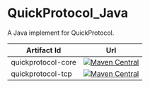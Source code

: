 # QuickProtocol_Java
A Java implement for QuickProtocol.

| Artifact Id     | Url |
| ----------- | ----------- |
| quickprotocol-core      | [![Maven Central](https://img.shields.io/maven-central/v/io.github.quickprotocol/quickprotocol-core)](https://repo1.maven.org/maven2/io/github/quickprotocol/quickprotocol-core/)       |
| quickprotocol-tcp      | [![Maven Central](https://img.shields.io/maven-central/v/io.github.quickprotocol/quickprotocol-tcp)](https://repo1.maven.org/maven2/io/github/quickprotocol/quickprotocol-tcp/)       |
